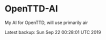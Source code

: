 # OpenTTD-AI
My AI for OpenTTD, will use primarily air

Latest backup: Sun Sep 22 00:28:01 UTC 2019
